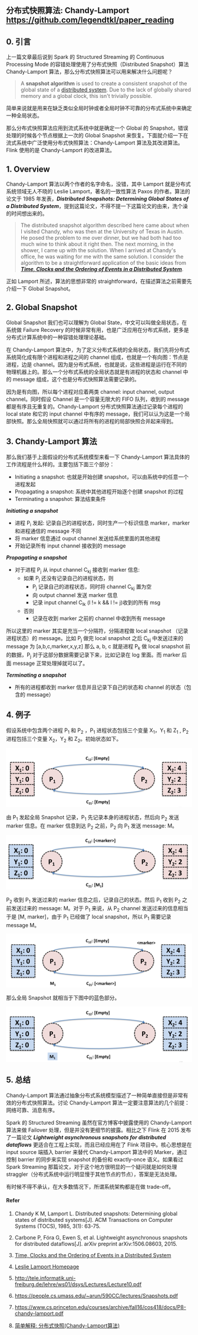 ## 分布式快照算法: Chandy-Lamport  https://github.com/legendtkl/paper_reading

## 0. 引言

上一篇文章最后说到 Spark 的 Structured Streaming 的 Continuous Processing Mode 的容错处理使用了分布式快照（Distributed Snapshot）算法 Chandy-Lamport 算法，那么分布式快照算法可以用来解决什么问题呢？

> A **snapshot algorithm** is used to create a consistent snapshot of the global state of a [distributed system](https://en.wikipedia.org/wiki/Distributed_system). Due to the lack of globally shared memory and a global clock, this isn't trivially possible.

简单来说就是用来在缺乏类似全局时钟或者全局时钟不可靠的分布式系统中来确定一种全局状态。

那么分布式快照算法应用到流式系统中就是确定一个 Global 的 Snapshot，错误处理的时候各个节点根据上一次的 Global Snapshot 来恢复。下面就介绍一下在流式系统中广泛使用分布式快照算法：Chandy-Lamport 算法及其改进算法。Flink 使用的是 Chandy-Lamport 的改进算法。

## 1. Overview

Chandy-Lamport 算法以两个作者的名字命名，没错，其中 Lamport 就是分布式系统领域无人不晓的 Leslie Lamport，著名的一致性算法 Paxos 的作者。算法的论文于 1985 年发表，***Distributed Snapshots: Determining Global States of a Distributed System***，提到这篇论文，不得不提一下这篇论文的由来，洗个澡的时间想出来的。

> The distributed snapshot algorithm described here came about when I visited Chandy, who was then at the University of Texas in Austin.  He posed the problem to me over dinner, but we had both had too much wine to think about it right then.  The next morning, in the shower, I came up with the solution.  When I arrived at Chandy's office, he was waiting for me with the same solution.  I consider the algorithm to be a straightforward application of the basic ideas from [***Time, Clocks and the Ordering of Events in a Distributed System***](http://lamport.azurewebsites.net/pubs/pubs.html#time-clocks). 

正如 Lamport 所述，算法的思想非常的 straightforward，在描述算法之前需要先介绍一下 Global Snapshot。

## 2. Global Snapshot

Global Snapshot 我们也可以理解为 Global State，中文可以叫做全局状态，在系统做 Failure Recovery 的时候非常有用，也是广泛应用在分布式系统，更多是分布式计算系统中的一种容错处理理论基础。

在 Chandy-Lamport 算法中，为了定义分布式系统的全局状态，我们先将分布式系统简化成有限个进程和进程之间的 channel 组成，也就是一个有向图：节点是进程，边是 channel。因为是分布式系统，也就是说，这些进程是运行在不同的物理机器上的。那么一个分布式系统的全局状态就是有进程的状态和 channel 中的 message 组成，这个也是分布式快照算法需要记录的。

因为是有向图，所以每个进程对应着两类 channel: input channel, output channel。同时假设 Channel 是一个容量无限大的 FIFO 队列，收到的 message 都是有序且无重复的。Chandy-Lamport 分布式快照算法通过记录每个进程的 local state 和它的 input channel 中有序的 message，我们可以认为这是一个局部快照。那么全局快照就可以通过将所有的进程的局部快照合并起来得到。

## 3. Chandy-Lamport 算法

那么我们基于上面假设的分布式系统模型来看一下 Chandy-Lamport 算法具体的工作流程是什么样的。主要包括下面三个部分：

* Initiating a snapshot: 也就是开始创建 snapshot，可以由系统中的任意一个进程发起
* Propagating a snapshot: 系统中其他进程开始逐个创建 snapshot 的过程
* Terminating a snapshot: 算法结束条件

***Initiating a snapshot***

* 进程 P<sub>i</sub> 发起: 记录自己的进程状态，同时生产一个标识信息 marker，marker 和进程通信的 message 不同
* 将 marker 信息通过 ouput channel 发送给系统里面的其他进程 
* 开始记录所有 input channel 接收到的 message

***Propagating a snapshot***

* 对于进程 P<sub>j</sub> 从 input channel C<sub>kj</sub> 接收到 marker 信息:
  * 如果 P<sub>j</sub> 还没有记录自己的进程状态，则
    * P<sub>j</sub> 记录自己的进程状态，同时将 channel C<sub>kj</sub> 置为空
    * 向 output channel 发送 marker 信息
    * 记录 input channel C<sub>lk</sub> (l != k && l != j)收到的所有 msg 
  * 否则
    * 记录在收到 marker 之前的 channel 中收到所有 message

所以这里的 marker 其实是充当一个分隔符，分隔进程做 local snapshot （记录进程状态）的 message。比如 P<sub>j</sub> 做完 local snapshot 之后 C<sub>kj</sub> 中发送过来的 message 为 [a,b,c,marker,x,y,z] 那么 a, b, c 就是进程 P<sub>k</sub> 做 local snapshot 前的数据，P<sub>j</sub> 对于这部分数据需要记录下来，比如记录在 log 里面。而 marker 后面 message 正常处理掉就可以了。

***Terminating a snapshot***

* 所有的进程都收到 marker 信息并且记录下自己的状态和 channel 的状态（包含的 message）


## 4. 例子

假设系统中包含两个进程 P<sub>1</sub> 和 P<sub>2</sub> ，P<sub>1</sub> 进程状态包括三个变量 X<sub>1</sub>，Y<sub>1</sub> 和 Z<sub>1</sub> , P<sub>2</sub> 进程包括三个变量 X<sub>2</sub>，Y<sub>2</sub> 和 Z<sub>2</sub>。初始状态如下。

![](./images/snapshot1.png)

由 P<sub>1</sub> 发起全局 Snapshot 记录，P<sub>1</sub> 先记录本身的进程状态，然后向 P<sub>2</sub> 发送 marker 信息。在 marker 信息到达 P<sub>2</sub> 之前，P<sub>2</sub> 向 P<sub>1</sub> 发送 message: M。

![](./images/snapshot2.png)

P<sub>2</sub> 收到 P<sub>1</sub> 发送过来的 marker 信息之后，记录自己的状态。然后 P<sub>1</sub> 收到 P<sub>2</sub> 之前发送过来的 message: M。对于 P<sub>1</sub> 来说，从 P<sub>2</sub> channel 发送过来的信息相当于是 [M, marker]，由于 P<sub>1</sub> 已经做了 local snapshot，所以 P<sub>1</sub> 需要记录 message M。

![](./images/snapshot3.png)

那么全局 Snapshot 就相当于下图中的蓝色部分。

![](./images/snapshot4.png)



## 5. 总结

Chandy-Lamport 算法通过抽象分布式系统模型描述了一种简单直接但是非常有效的分布式快照算法。讨论 Chandy-Lamport 算法一定要注意算法的几个前提：网络可靠、消息有序。

Spark 的 Structured Streaming 虽然在官方博客中披露使用的 Chandy-Lamport 算法来做 Failover 处理，但是并没有更细节的披露。相比之下 Flink 在 2015 发布了一篇论文 ***Lightweight asynchronous snapshots for distributed dataflows*** 更适合在工程上实现，而且已经应用在了 Flink 项目中。核心思想是在 input source 端插入 barrier 来替代 Chandy-Lamport 算法中的 Marker，通过控制 barrier 的同步来实现 snapshot 的备份和 exactly-once 语义。如果看过 Spark Streaming 那篇论文，对于这个地方很明显的一个疑问就是如何处理 straggler（分布式系统中运行明显慢于其他节点的节点），答案是无法处理。

有时候不得不承认，在大多数情况下，所谓系统架构都是在做 trade-off。

#### Refer

1. Chandy K M, Lamport L. Distributed snapshots: Determining global states of distributed systems[J]. ACM Transactions on Computer Systems (TOCS), 1985, 3(1): 63-75.
2. Carbone P, Fóra G, Ewen S, et al. Lightweight asynchronous snapshots for distributed dataflows[J]. arXiv preprint arXiv:1506.08603, 2015.
3. [Time, Clocks and the Ordering of Events in a Distributed System](http://lamport.azurewebsites.net/pubs/pubs.html#time-clocks)

4. [Leslie Lamport Homepage](http://lamport.azurewebsites.net/pubs/pubs.html#time-clocks)
5. http://tele.informatik.uni-freiburg.de/lehre/ws01/dsys/Lectures/Lecture10.pdf
6. https://people.cs.umass.edu/~arun/590CC/lectures/Snapshots.pdf
7. https://www.cs.princeton.edu/courses/archive/fall16/cos418/docs/P8-chandy-lamport.pdf
8. [简单解释: 分布式快照(Chandy-Lamport算法)](https://zhuanlan.zhihu.com/p/44454670)